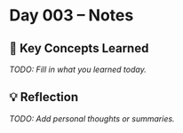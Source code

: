 # Day 003 – Notes

## 🔑 Key Concepts Learned

_TODO: Fill in what you learned today._

## 💡 Reflection

_TODO: Add personal thoughts or summaries._
